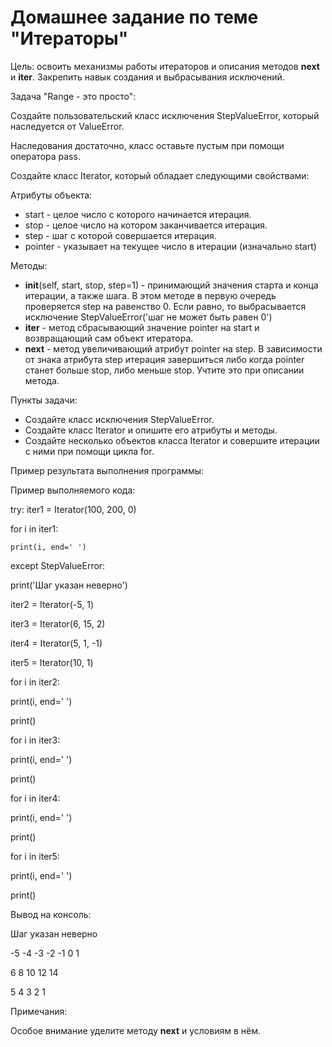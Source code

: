 # Домашнее задание по теме "Итераторы"

Цель: освоить механизмы работы итераторов и описания методов __next__ и __iter__. Закрепить навык создания и выбрасывания исключений.

Задача "Range - это просто":

Создайте пользовательский класс исключения StepValueError, который наследуется от ValueError.

Наследования достаточно, класс оставьте пустым при помощи оператора pass.

Создайте класс Iterator, который обладает следующими свойствами:

Атрибуты объекта:
  - start - целое число с которого начинается итерация.
  - stop - целое число на котором заканчивается итерация.
  - step - шаг с которой совершается итерация.
  - pointer - указывает на текущее число в итерации (изначально start)

Методы:
  - __init__(self, start, stop, step=1) - принимающий значения старта и конца итерации, а также шага. В этом методе в первую очередь проверяется step на равенство 0. Если равно, то выбрасывается исключение StepValueError('шаг не может быть равен 0')
  - __iter__ - метод сбрасывающий значение pointer на start и возвращающий сам объект итератора.
  - __next__ - метод увеличивающий атрибут pointer на step. В зависимости от знака атрибута step итерация завершиться либо когда pointer станет больше stop, либо меньше stop. Учтите это при описании метода.

Пункты задачи:
  - Создайте класс исключения StepValueError.
  - Создайте класс Iterator и опишите его атрибуты и методы.
  - Создайте несколько объектов класса Iterator и совершите итерации с ними при помощи цикла for.

Пример результата выполнения программы:

Пример выполняемого кода:

try:
  iter1 = Iterator(100, 200, 0)
  
  for i in iter1:
  
    print(i, end=' ')
    
except StepValueError:

  print('Шаг указан неверно')

iter2 = Iterator(-5, 1)

iter3 = Iterator(6, 15, 2)

iter4 = Iterator(5, 1, -1)

iter5 = Iterator(10, 1)


for i in iter2:

  print(i, end=' ')
  
print()

for i in iter3:

  print(i, end=' ')
  
print()

for i in iter4:

  print(i, end=' ')
  
print()

for i in iter5:

  print(i, end=' ')
  
print()

Вывод на консоль:

Шаг указан неверно

-5 -4 -3 -2 -1 0 1

6 8 10 12 14

5 4 3 2 1

Примечания:

Особое внимание уделите методу __next__ и условиям в нём.
